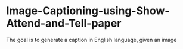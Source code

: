# Image-Captioning-using-Show-Attend-and-Tell-paper
The goal is to generate a caption in English language, given an image
